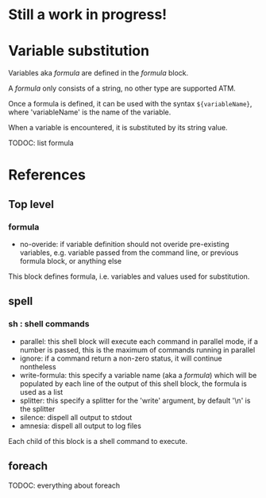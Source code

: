 
# Still a work in progress!



# Variable substitution

Variables aka *formula* are defined in the *formula* block.

A *formula* only consists of a string, no other type are supported ATM.

Once a formula is defined, it can be used with the syntax `${variableName}`, where 'variableName' is the name
of the variable.

When a variable is encountered, it is substituted by its string value.

TODOC: list formula



# References

## Top level

### formula

* no-overide: if variable definition should not overide pre-existing variables, e.g. variable passed from 
  the command line, or previous formula block, or anything else

This block defines formula, i.e. variables and values used for substitution.



## spell 

### sh : shell commands

* parallel: this shell block will execute each command in parallel mode, if a number is passed, this is the maximum
  of commands running in parallel
* ignore: if a command return a non-zero status, it will continue nontheless
* write-formula: this specify a variable name (aka a *formula*) which will be populated by each line of the output
  of this shell block, the formula is used as a list
* splitter: this specify a splitter for the 'write' argument, by default '\n' is the splitter
* silence: dispell all output to stdout
* amnesia: dispell all output to log files

Each child of this block is a shell command to execute.



## foreach <formula>

TODOC: everything about foreach




